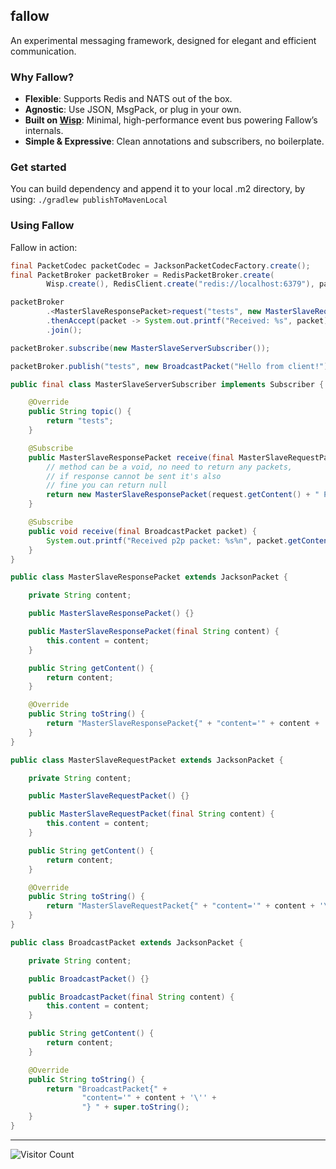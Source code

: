 ## fallow

An experimental messaging framework, designed for elegant and efficient communication.

### Why Fallow?

- **Flexible**: Supports Redis and NATS out of the box.
- **Agnostic**: Use JSON, MsgPack, or plug in your own.
- **Built on [Wisp](https://github.com/vanqure/wisp)**: Minimal, high-performance event bus powering Fallow’s internals.
- **Simple & Expressive**: Clean annotations and subscribers, no boilerplate.

### Get started

You can build dependency and append it to your local .m2 directory, by using: `./gradlew publishToMavenLocal`

### Using Fallow

Fallow in action:

```java
final PacketCodec packetCodec = JacksonPacketCodecFactory.create();
final PacketBroker packetBroker = RedisPacketBroker.create(
        Wisp.create(), RedisClient.create("redis://localhost:6379"), packetCodec, Duration.ofSeconds(30L));

packetBroker         
        .<MasterSlaveResponsePacket>request("tests", new MasterSlaveRequestPacket("Ping!"))
        .thenAccept(packet -> System.out.printf("Received: %s", packet))
        .join();

packetBroker.subscribe(new MasterSlaveServerSubscriber());

packetBroker.publish("tests", new BroadcastPacket("Hello from client!"));

public final class MasterSlaveServerSubscriber implements Subscriber {

    @Override
    public String topic() {
        return "tests";
    }

    @Subscribe
    public MasterSlaveResponsePacket receive(final MasterSlaveRequestPacket request) {
        // method can be a void, no need to return any packets,
        // if response cannot be sent it's also
        // fine you can return null
        return new MasterSlaveResponsePacket(request.getContent() + " Pong!");
    }

    @Subscribe
    public void receive(final BroadcastPacket packet) {
        System.out.printf("Received p2p packet: %s%n", packet.getContent());
    }
}

public class MasterSlaveResponsePacket extends JacksonPacket {

    private String content;

    public MasterSlaveResponsePacket() {}

    public MasterSlaveResponsePacket(final String content) {
        this.content = content;
    }

    public String getContent() {
        return content;
    }

    @Override
    public String toString() {
        return "MasterSlaveResponsePacket{" + "content='" + content + '\'' + "} " + super.toString();
    }
}

public class MasterSlaveRequestPacket extends JacksonPacket {

    private String content;

    public MasterSlaveRequestPacket() {}

    public MasterSlaveRequestPacket(final String content) {
        this.content = content;
    }

    public String getContent() {
        return content;
    }

    @Override
    public String toString() {
        return "MasterSlaveRequestPacket{" + "content='" + content + '\'' + "} " + super.toString();
    }
}

public class BroadcastPacket extends JacksonPacket {

    private String content;

    public BroadcastPacket() {}

    public BroadcastPacket(final String content) {
        this.content = content;
    }

    public String getContent() {
        return content;
    }

    @Override
    public String toString() {
        return "BroadcastPacket{" +
                "content='" + content + '\'' +
                "} " + super.toString();
    }
}
```

---

![Visitor Count](https://visitor-badge.laobi.icu/badge?page_id=vanqure.fallow)
